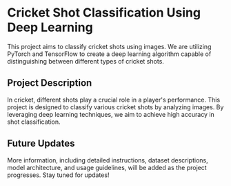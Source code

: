 # Cricket Shot Classification Using Deep Learning

This project aims to classify cricket shots using images. We are utilizing PyTorch and TensorFlow to create a deep learning algorithm capable of distinguishing between different types of cricket shots.

## Project Description

In cricket, different shots play a crucial role in a player's performance. This project is designed to classify various cricket shots by analyzing images. By leveraging deep learning techniques, we aim to achieve high accuracy in shot classification.

## Future Updates

More information, including detailed instructions, dataset descriptions, model architecture, and usage guidelines, will be added as the project progresses. Stay tuned for updates!
